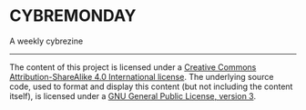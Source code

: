 #  CYBREMONDAY  #

A weekly cybrezine

 - - -

The content of this project is licensed under a [Creative Commons Attribution-ShareAlike 4.0 International license](https://creativecommons.org/licenses/by-sa/4.0/).
The underlying source code, used to format and display this content (but not including the content itself), is licensed under a [GNU General Public License, version 3](https://www.gnu.org/licenses/gpl-3.0).
